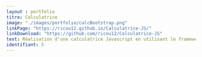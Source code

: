 ```yaml
---
layout : portfolio
titre: Calculatrice
image: "./images/portfolio/calcBootstrap.png"
linkPage: "https://ricou12.github.io/Calculatrice-JS/"
linkDownload: "https://github.com/ricou12/Calculatrice-JS"
text: Réalisation d'une calculatrice Javascript en utilisant le framework CSS Bootstrap.
identifiant: 5
---
```

